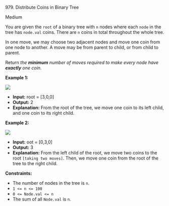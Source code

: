 979\. Distribute Coins in Binary Tree

Medium

You are given the `root` of a binary tree with `n` nodes where each `node` in the tree has `node.val` coins. There are `n` coins in total throughout the whole tree.

In one move, we may choose two adjacent nodes and move one coin from one node to another. A move may be from parent to child, or from child to parent.

Return _the **minimum** number of moves required to make every node have **exactly** one coin._

**Example 1:**

![](https://assets.leetcode.com/uploads/2019/01/18/tree1.png)

- **Input:** root = [3,0,0]
- **Output:** 2
- **Explanation:** From the root of the tree, we move one coin to its left child, and one coin to its right child.

**Example 2:**

![](https://assets.leetcode.com/uploads/2019/01/18/tree2.png)

- **Input:** oot = [0,3,0]
- **Output:** 3
- **Explanation:** From the left child of the root, we move two coins to the root `[taking two moves]`. Then, we move one coin from the root of the tree to the right child.

**Constraints:**

- The number of nodes in the tree is `n`.
- `1 <= n <= 100`
- `0 <= Node.val <= n`
- The sum of all `Node.val` is `n`.
